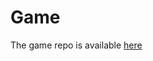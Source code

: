 # Game 

The game repo is available [here](https://github.com/SolidityDrone/Verifiable-Kartik-s-Adventures.git)
